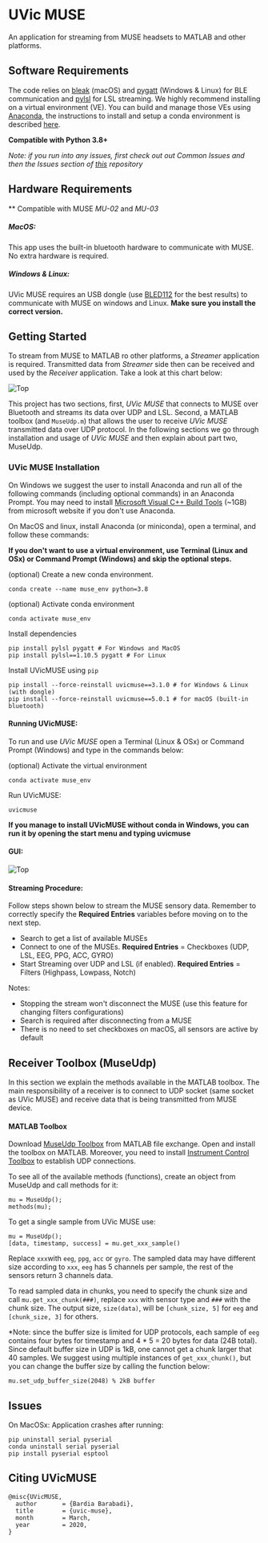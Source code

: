 
# UVic MUSE

An application for streaming from MUSE headsets to MATLAB and other 
platforms. 

## Software Requirements

The code relies on [bleak](https://github.com/hbldh/bleak) (macOS) and [pygatt](https://github.com/peplin/pygatt) (Windows & Linux) for BLE communication 
and [pylsl](https://github.com/chkothe/pylsl) for LSL streaming. We highly recommend installing on a virtual environment (VE). You can build and manage those VEs using [Anaconda](https://www.anaconda.com/), 
the instructions to install and setup a conda environment is described [here](https://docs.anaconda.com/anaconda/install/).

**Compatible with Python 3.8+**

_Note: if you run into any issues, first check out out Common Issues
and then the Issues section of [this](https://github.com/bardiabarabadi/uvicMUSE) repository_

## Hardware Requirements

** Compatible with MUSE _MU-02_ and _MU-03_

##### MacOS:
This app uses the built-in bluetooth hardware to communicate with MUSE. No extra hardware is required.

##### Windows & Linux:
UVic MUSE requires an USB dongle (use [BLED112](http://www.farnell.com/datasheets/2674198.pdf?_ga=2.79024144.587051681.1584504877-1039421750.1584504877&_gac=1.255907449.1584504893.Cj0KCQjw6sHzBRCbARIsAF8FMpWVas72rjYW8HkIbpjfUe97CBonZR71Yi22iGbSvDSER9rcJJ1JbqsaAit0EALw_wcB) 
for the best results) to communicate with MUSE on windows and Linux. **Make sure you install the correct version.**

## Getting Started

To stream from MUSE to MATLAB ro other platforms, a _Streamer_ application is required. 
Transmitted data from _Streamer_ side then can be received and used by the _Receiver_ application. 
Take a look at this chart below:


![Top](image-01.png)

This project has two sections, first, *UVic MUSE* that connects to MUSE 
over Bluetooth and streams its data over UDP and LSL.
Second, a MATLAB toolbox (and `MuseUdp.m`) that allows the user to receive 
*UVic MUSE* transmitted data over UDP protocol. 
In the following sections we go through installation and usage of *UVic MUSE*
and then explain about part two, MuseUdp.   

### UVic MUSE Installation

On Windows we suggest the user to install Anaconda and run all of the following commands
(including optional commands) in an Anaconda Prompt. You may need to install
 [Microsoft Visual C++ Build Tools](https://visualstudio.microsoft.com/downloads/#build-tools-for-visual-studio-2017) (~1GB) from microsoft website if you don't use Anaconda.
 
On MacOS and linux, install Anaconda (or miniconda), 
open a terminal, and follow these commands:

**If you don't want to use a virtual environment, use Terminal (Linux and OSx) 
or Command Prompt (Windows) and skip the optional steps.**

(optional) Create a new conda environment.
    
    conda create --name muse_env python=3.8
    
(optional) Activate conda environment
    
    conda activate muse_env
    
Install dependencies

    pip install pylsl pygatt # For Windows and MacOS
    pip install pylsl==1.10.5 pygatt # For Linux
          
    
Install UVicMUSE using `pip`

    pip install --force-reinstall uvicmuse==3.1.0 # for Windows & Linux (with dongle)
    pip install --force-reinstall uvicmuse==5.0.1 # for macOS (built-in bluetooth)
    
    
#### Running UVicMUSE:

To run and use *UVic MUSE* open a Terminal (Linux & OSx) or Command Prompt (Windows)
and type in the commands below:

(optional) Activate the virtual environment
    
    conda activate muse_env

Run UVicMUSE:
    
    uvicmuse
    
**If you manage to install UVicMUSE without conda in Windows, you can run it by opening the start menu
and typing uvicmuse**

#### GUI: 

![Top](uvicmuse_.png)

#### Streaming Procedure:
Follow steps shown below to stream the MUSE sensory data. Remember to correctly specify the **Required Entries** variables
before moving on to the next step. 

- Search to get a list of available MUSEs
- Connect to one of the MUSEs. **Required Entries** = Checkboxes (UDP, LSL, EEG, PPG, ACC, GYRO) 
- Start Streaming over UDP and LSL (if enabled). **Required Entries** = Filters (Highpass, Lowpass, Notch)

Notes:
* Stopping the stream won't disconnect the MUSE (use this feature for changing filters configurations)
* Search is required after disconnecting from a MUSE 
* There is no need to set checkboxes on macOS, all sensors are active by default

## Receiver Toolbox (MuseUdp)

In this section we explain the methods available in the MATLAB toolbox. The main responsibility of a receiver
is to connect to UDP socket (same socket as UVic MUSE) and receive data that is being transmitted from MUSE device.

#### MATLAB Toolbox

Download [MuseUdp Toolbox](https://www.mathworks.com/matlabcentral/fileexchange/74583-museudp) from MATLAB file exchange. 
Open and install the toolbox on MATLAB. Moreover, you need to install [Instrument Control Toolbox](https://www.mathworks.com/products/instrument.html)
 to establish UDP connections.
 
To see all of the available methods (functions), create an object from MuseUdp and call methods for it:

    mu = MuseUdp();
    methods(mu);

To get a single sample from UVic MUSE use:
    
    mu = MuseUdp();
    [data, timestamp, success] = mu.get_xxx_sample()

Replace `xxx`with `eeg`, `ppg`, `acc` or `gyro`. The sampled data may have different size according to `xxx`, `eeg` has 5 
channels per sample, the rest of the sensors return 3 channels data. 

To read sampled data in chunks, you need to specify the chunk size and call `mu.get_xxx_chunk(###)`, replace `xxx` with sensor type
and `###` with the chunk size. The output size, `size(data)`, will be `[chunk_size, 5]` for `eeg` and `[chunk_size, 3]` for others. 

*Note: since the buffer size is limited for UDP protocols, each sample of `eeg` contains four bytes for timestamp and
4 * 5 = 20 bytes for data (24B total). Since default buffer size in UDP is 1kB, one cannot get a chunk larger that 40 samples.
We suggest using multiple instances of `get_xxx_chunk()`, but you can change the buffer size by calling the function below:
    
    mu.set_udp_buffer_size(2048) % 2kB buffer

## Issues

On MacOSx: Application crashes after running:

    pip uninstall serial pyserial
    conda uninstall serial pyserial
    pip install pyserial esptool

## Citing UVicMUSE

```
@misc{UVicMUSE,
  author       = {Bardia Barabadi},
  title        = {uvic-muse},
  month        = March,
  year         = 2020,
}
```